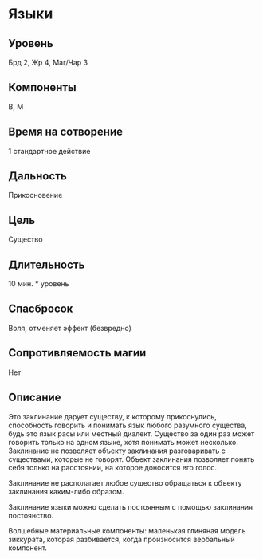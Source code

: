 # Языки

## Уровень
Брд 2, Жр 4, Маг/Чар 3
## Компоненты
В, М
## Время на сотворение
1 стандартное действие
## Дальность
Прикосновение
## Цель
Существо
## Длительность
10 мин. * уровень
## Спасбросок
Воля, отменяет эффект (безвредно)
## Сопротивляемость магии
Нет
## Описание
Это заклинание дарует существу, к которому прикоснулись, способность говорить и понимать язык любого разумного существа, будь это язык расы или местный диалект. Существо за один раз может говорить только на одном языке, хотя понимать может несколько. Заклинание не позволяет объекту заклинания разговаривать с существами, которые не говорят. Объект заклинания позволяет понять себя только на расстоянии, на которое доносится его голос.

Заклинание не располагает любое существо обращаться к объекту заклинания каким-либо образом.

Заклинание языки можно сделать постоянным с помощью заклинания постоянство.

Волшебные материальные компоненты: маленькая глиняная модель зиккурата, которая разбивается, когда произносится вербальный компонент.